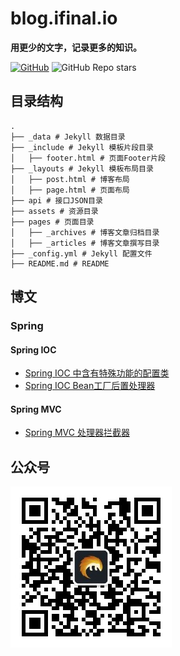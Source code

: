 # blog.ifinal.io

**用更少的文字，记录更多的知识。**

[![GitHub](https://img.shields.io/github/license/final-io/blog.ifinal.io)](http://www.apache.org/licenses/LICENSE-2.0.html)
![GitHub Repo stars](https://img.shields.io/github/stars/final-io/blog.ifinal.io)

## 目录结构

```text
.
├── _data # Jekyll 数据目录
├── _include # Jekyll 模板片段目录
│   ├── footer.html # 页面Footer片段
├── _layouts # Jekyll 模板布局目录
│   ├── post.html # 博客布局
│   ├── page.html # 页面布局
├── api # 接口JSON目录
├── assets # 资源目录
├── pages # 页面目录
│   ├── _archives # 博客文章归档目录
│   ├── _articles # 博客文章撰写目录
├── _config.yml # Jekyll 配置文件
├── README.md # README
```

## 博文

### Spring

#### Spring IOC

* [Spring IOC 中含有特殊功能的配置类](pages/_articles/spring/context/annotation/configuration-class.md)
* [Spring IOC Bean工厂后置处理器](pages/_articles/spring/context/bean-factory-post-processor.md)

#### Spring MVC

* [Spring MVC 处理器拦截器](pages/_articles/spring/web/handler-interceptor.md)

## 公众号

![ifinal](ifinal.jpg)



